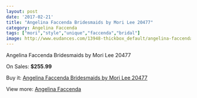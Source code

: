 ```yaml
---
layout: post
date: '2017-02-21'
title: "Angelina Faccenda Bridesmaids by Mori Lee 20477"
category: Angelina Faccenda
tags: ["mori","style","unique","faccenda","bridal"]
image: http://www.eudances.com/13948-thickbox_default/angelina-faccenda-bridesmaids-by-mori-lee-20477.jpg
---
```

Angelina Faccenda Bridesmaids by Mori Lee 20477

On Sales: **$255.99**
<a href="https://www.eudances.com/en/angelina-faccenda/4176-angelina-faccenda-bridesmaids-by-mori-lee-20477.html"><amp-img layout="responsive" width="600" height="600" src="//www.eudances.com/13948-thickbox_default/angelina-faccenda-bridesmaids-by-mori-lee-20477.jpg" alt="Angelina Faccenda Bridesmaids by Mori Lee 20477 0" /></a>
<a href="https://www.eudances.com/en/angelina-faccenda/4176-angelina-faccenda-bridesmaids-by-mori-lee-20477.html"><amp-img layout="responsive" width="600" height="600" src="//www.eudances.com/13949-thickbox_default/angelina-faccenda-bridesmaids-by-mori-lee-20477.jpg" alt="Angelina Faccenda Bridesmaids by Mori Lee 20477 1" /></a>
<a href="https://www.eudances.com/en/angelina-faccenda/4176-angelina-faccenda-bridesmaids-by-mori-lee-20477.html"><amp-img layout="responsive" width="600" height="600" src="//www.eudances.com/13950-thickbox_default/angelina-faccenda-bridesmaids-by-mori-lee-20477.jpg" alt="Angelina Faccenda Bridesmaids by Mori Lee 20477 2" /></a>
<a href="https://www.eudances.com/en/angelina-faccenda/4176-angelina-faccenda-bridesmaids-by-mori-lee-20477.html"><amp-img layout="responsive" width="600" height="600" src="//www.eudances.com/13951-thickbox_default/angelina-faccenda-bridesmaids-by-mori-lee-20477.jpg" alt="Angelina Faccenda Bridesmaids by Mori Lee 20477 3" /></a>
<a href="https://www.eudances.com/en/angelina-faccenda/4176-angelina-faccenda-bridesmaids-by-mori-lee-20477.html"><amp-img layout="responsive" width="600" height="600" src="//www.eudances.com/13952-thickbox_default/angelina-faccenda-bridesmaids-by-mori-lee-20477.jpg" alt="Angelina Faccenda Bridesmaids by Mori Lee 20477 4" /></a>

Buy it: [Angelina Faccenda Bridesmaids by Mori Lee 20477](https://www.eudances.com/en/angelina-faccenda/4176-angelina-faccenda-bridesmaids-by-mori-lee-20477.html "Angelina Faccenda Bridesmaids by Mori Lee 20477")

View more: [Angelina Faccenda](https://www.eudances.com/en/55-angelina-faccenda "Angelina Faccenda")